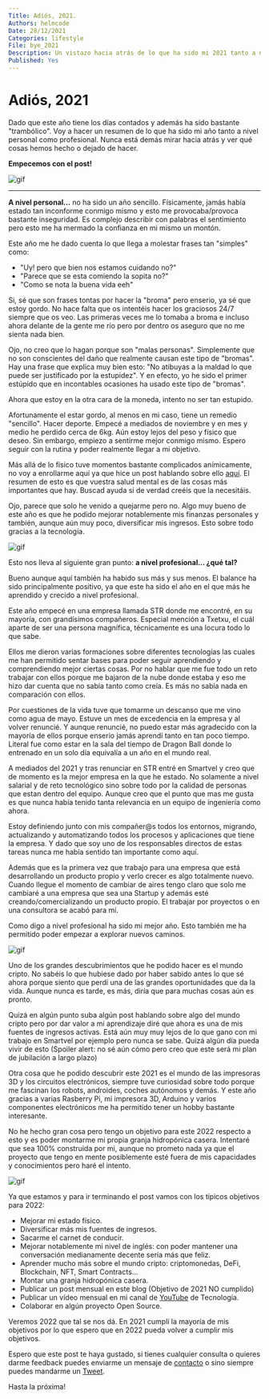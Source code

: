 ```yaml
---
Title: Adiós, 2021.
Authors: helmcode
Date: 28/12/2021
Categories: lifestyle
File: bye_2021
Description: Un vistazo hacia atrás de lo que ha sido mi 2021 tanto a nivel personal como ha nivel profesional.
Published: Yes
---
```


# Adiós, 2021
Dado que este año tiene los días contados y además ha sido bastante "trambólico". Voy a hacer un resumen de lo que ha sido mi año tanto a nivel personal como profesional. Nunca está demás mirar hacia atrás y ver qué cosas hemos hecho o dejado de hacer.

**Empecemos con el post!**

![gif](https://media.giphy.com/media/xT1R9Mu1CCG7HiIezK/giphy.gif)

---
**A nivel personal...**
no ha sido un año sencillo. Físicamente, jamás había estado tan inconforme conmigo mismo y esto me provocaba/provoca bastante inseguridad. Es complejo describir con palabras el sentimiento pero esto me ha mermado la confianza en mi mismo un montón.

Este año me he dado cuenta lo que llega a molestar frases tan "simples" como:

- "Uy! pero que bien nos estamos cuidando no?"
- "Parece que se esta comiendo la sopita no?"
- "Como se nota la buena vida eeh"

Si, sé que son frases tontas por hacer la "broma" pero enserio, ya sé que estoy gordo. No hace falta que os intentéis hacer los graciosos 24/7 siempre que os veo. Las primeras veces me lo tomaba a broma e incluso ahora delante de la gente me río pero por dentro os aseguro que no me sienta nada bien.

Ojo, no creo que lo hagan porque son "malas personas". Simplemente que no son conscientes del daño que realmente causan este tipo de "bromas". Hay una frase que explica muy bien esto: "No atibuyas a la maldad lo que puede ser justificado por la estupidez". Y en efecto, yo he sido el primer estúpido que en incontables ocasiones ha usado este tipo de "bromas".

Ahora que estoy en la otra cara de la moneda, intento no ser tan estupido.

Afortunamente el estar gordo, al menos en mi caso, tiene un remedio "sencillo". Hacer deporte. Empecé a mediados de noviembre y en mes y medio he perdido cerca de 6kg. Aún estoy lejos del peso y físico que deseo. Sin embargo, empiezo a sentirme mejor conmigo mismo. Espero seguir con la rutina y poder realmente llegar a mi objetivo.

Más allá de lo físico tuve momentos bastante complicados anímicamente, no voy a enrollarme aquí ya que hice un post hablando sobre ello [aquí](https://helmcode.com/blog/lifestyle/mental_health). El resumen de esto es que vuestra salud mental es de las cosas más importantes que hay. Buscad ayuda si de verdad creéis que la necesitáis.

Ojo, parece que solo he venido a quejarme pero no. Algo muy bueno de este año es que he podido mejorar notablemente mis finanzas personales y también, aunque aún muy poco, diversificar mis ingresos. Esto sobre todo gracias a la tecnología.

![gif](https://media.giphy.com/media/ZVik7pBtu9dNS/giphy.gif)

Esto nos lleva al siguiente gran punto: **a nivel profesional... ¿qué tal?**

Bueno aunque aquí también ha habido sus más y sus menos. El balance ha sido principalmente positivo, ya que este ha sido el año en el que más he aprendido y crecido a nivel profesional.

Este año empecé en una empresa llamada STR donde me encontré, en su mayoría, con grandísimos compañeros. Especial mención a Txetxu, el cuál aparte de ser una persona magnífica, técnicamente es una locura todo lo que sabe.

Ellos me dieron varias formaciones sobre diferentes tecnologías las cuales me han permitido sentar bases para poder seguir aprendiendo y comprendiendo mejor ciertas cosas. Por no hablar que me fue todo un reto trabajar con ellos porque me bajaron de la nube donde estaba y eso me hizo dar cuenta que no sabía tanto como creía. Es más no sabía nada en comparación con ellos.

Por cuestiones de la vida tuve que tomarme un descanso que me vino como agua de mayo. Estuve un mes de excedencia en la empresa y al volver renuncié. Y aunque renuncié, no puedo estar más agradecido con la mayoría de ellos porque enserio jamás aprendí tanto en tan poco tiempo. Literal fue como estar en la sala del tiempo de Dragon Ball donde lo entrenado en un solo día equivalía a un año en el mundo real.

A mediados del 2021 y tras renunciar en STR entré en Smartvel y creo que de momento es la mejor empresa en la que he estado. No solamente a nivel salarial y de reto tecnológico sino sobre todo por la calidad de personas que estan dentro del equipo. Aunque creo que el punto que mas me gusta es que nunca había tenido tanta relevancia en un equipo de ingeniería como ahora.

Estoy definiendo junto con mis compañer@s todos los entornos, migrando, actualizando y automatizando todos los procesos y aplicaciones que tiene la empresa. Y dado que soy uno de los responsables directos de estas tareas nunca me había sentido tan importante como aquí.

Además que es la primera vez que trabajo para una empresa que está desarrollando un producto propio y verlo crecer es algo totalmente nuevo. Cuando llegue el momento de cambiar de aires tengo claro que solo me cambiaré a una empresa que sea una Startup y además esté creando/comercializando un producto propio. El trabajar por proyectos o en una consultora se acabó para mí.

Como digo a nivel profesional ha sido mi mejor año. Esto también me ha permitido poder empezar a explorar nuevos caminos.

![gif](https://media.giphy.com/media/lqNBMrcSQdXZ4KvQhZ/giphy.gif)

Uno de los grandes descubrimientos que he podido hacer es el mundo cripto. No sabéis lo que hubiese dado por haber sabido antes lo que sé ahora porque siento que perdí una de las grandes oportunidades que da la vida. Aunque nunca es tarde, es más, diría que para muchas cosas aún es pronto.

Quizá en algún punto suba algún post hablando sobre algo del mundo cripto pero por dar valor a mi aprendizaje diré que ahora es una de mis fuentes de ingresos activas. Está aún muy muy lejos de lo que gano con mi trabajo en Smartvel por ejemplo pero nunca se sabe. Quizá algún día pueda vivir de esto (Spoiler alert: no sé aún cómo pero creo que este será mi plan de jubilación a largo plazo)

Otra cosa que he podido descubrir este 2021 es el mundo de las impresoras 3D y los circuitos electrónicos, siempre tuve curiosidad sobre todo porque me fascinan los robots, androides, coches autónomos y demás. Y este año gracias a varias Rasberry Pi, mi impresora 3D, Arduino y varios componentes electrónicos me ha permitido tener un hobby bastante interesante.

No he hecho gran cosa pero tengo un objetivo para este 2022 respecto a esto y es poder montarme mi propia granja hidropónica casera. Intentaré que sea 100% construida por mi, aunque no prometo nada ya que el proyecto que tengo en mente posiblemente esté fuera de mis capacidades y conocimientos pero haré el intento.

![gif](https://media.giphy.com/media/MdGUUTVHk7s1BA5Pyk/giphy.gif)

Ya que estamos y para ir terminando el post vamos con los típicos objetivos para 2022:

- Mejorar mi estado físico.
- Diversificar más mis fuentes de ingresos.
- Sacarme el carnet de conducir.
- Mejorar notablemente mi nivel de inglés: con poder mantener una conversación medianamente decente sería más que feliz.
- Aprender mucho más sobre el mundo cripto: criptomonedas, DeFi, Blockchain, NFT, Smart Contracts...
- Montar una granja hidropónica casera.
- Publicar un post mensual en este blog (Objetivo de 2021 NO cumplido)
- Publicar un vídeo mensual en mi canal de [YouTube](https://www.youtube.com/channel/UCzVsNKj-tr_VMw0tKoRoD7g) de Tecnología.
- Colaborar en algún proyecto Open Source.

Veremos 2022 que tal se nos dá. En 2021 cumplí la mayoría de mis objetivos por lo que espero que en 2022 pueda volver a cumplir mis objetivos.

Espero que este post te haya gustado, si tienes cualquier consulta o quieres darme feedback puedes enviarme un mensaje de [contacto](https://helmcode.com/contact) o sino siempre puedes mandarme un [Tweet](https://twitter.com/helmcode).

Hasta la próxima!
